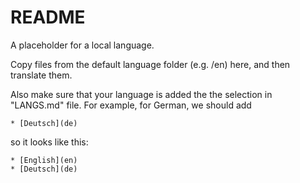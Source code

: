 # README

A placeholder for a local language.

Copy files from the default language folder \(e.g. /en\) here, and then translate them.

Also make sure that your language is added the the selection in "LANGS.md" file. For example, for German, we should add

`* [Deutsch](de)`

so it looks like this:

`* [English](en)`  
 `* [Deutsch](de)`

